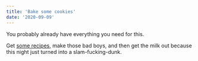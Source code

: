 ```yaml
---
title: 'Bake some cookies'
date: '2020-09-09'
---
```


You probably already have everything you need for this. 

Get [some recipes](https://www.allrecipes.com/recipes/362/desserts/cookies/), make those bad boys, and then get the milk out because this night just turned into a slam-fucking-dunk.